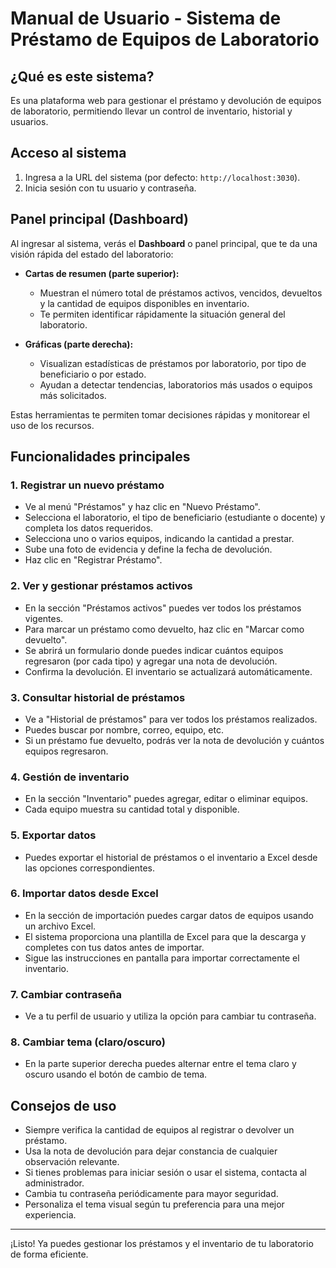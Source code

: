 # Manual de Usuario - Sistema de Préstamo de Equipos de Laboratorio

## ¿Qué es este sistema?
Es una plataforma web para gestionar el préstamo y devolución de equipos de laboratorio, permitiendo llevar un control de inventario, historial y usuarios.

## Acceso al sistema
1. Ingresa a la URL del sistema (por defecto: `http://localhost:3030`).
2. Inicia sesión con tu usuario y contraseña.


## Panel principal (Dashboard)

Al ingresar al sistema, verás el **Dashboard** o panel principal, que te da una visión rápida del estado del laboratorio:

- **Cartas de resumen (parte superior):**
  - Muestran el número total de préstamos activos, vencidos, devueltos y la cantidad de equipos disponibles en inventario.
  - Te permiten identificar rápidamente la situación general del laboratorio.

- **Gráficas (parte derecha):**
  - Visualizan estadísticas de préstamos por laboratorio, por tipo de beneficiario o por estado.
  - Ayudan a detectar tendencias, laboratorios más usados o equipos más solicitados.

Estas herramientas te permiten tomar decisiones rápidas y monitorear el uso de los recursos.

## Funcionalidades principales

### 1. Registrar un nuevo préstamo
- Ve al menú "Préstamos" y haz clic en "Nuevo Préstamo".
- Selecciona el laboratorio, el tipo de beneficiario (estudiante o docente) y completa los datos requeridos.
- Selecciona uno o varios equipos, indicando la cantidad a prestar.
- Sube una foto de evidencia y define la fecha de devolución.
- Haz clic en "Registrar Préstamo".

### 2. Ver y gestionar préstamos activos
- En la sección "Préstamos activos" puedes ver todos los préstamos vigentes.
- Para marcar un préstamo como devuelto, haz clic en "Marcar como devuelto".
- Se abrirá un formulario donde puedes indicar cuántos equipos regresaron (por cada tipo) y agregar una nota de devolución.
- Confirma la devolución. El inventario se actualizará automáticamente.

### 3. Consultar historial de préstamos
- Ve a "Historial de préstamos" para ver todos los préstamos realizados.
- Puedes buscar por nombre, correo, equipo, etc.
- Si un préstamo fue devuelto, podrás ver la nota de devolución y cuántos equipos regresaron.

### 4. Gestión de inventario
- En la sección "Inventario" puedes agregar, editar o eliminar equipos.
- Cada equipo muestra su cantidad total y disponible.



### 5. Exportar datos
- Puedes exportar el historial de préstamos o el inventario a Excel desde las opciones correspondientes.

### 6. Importar datos desde Excel
- En la sección de importación puedes cargar datos de equipos usando un archivo Excel.
- El sistema proporciona una plantilla de Excel para que la descarga y completes con tus datos antes de importar.
- Sigue las instrucciones en pantalla para importar correctamente el inventario.

### 7. Cambiar contraseña
- Ve a tu perfil de usuario y utiliza la opción para cambiar tu contraseña.

### 8. Cambiar tema (claro/oscuro)
- En la parte superior derecha puedes alternar entre el tema claro y oscuro usando el botón de cambio de tema.


## Consejos de uso
- Siempre verifica la cantidad de equipos al registrar o devolver un préstamo.
- Usa la nota de devolución para dejar constancia de cualquier observación relevante.
- Si tienes problemas para iniciar sesión o usar el sistema, contacta al administrador.
- Cambia tu contraseña periódicamente para mayor seguridad.
- Personaliza el tema visual según tu preferencia para una mejor experiencia.

---
¡Listo! Ya puedes gestionar los préstamos y el inventario de tu laboratorio de forma eficiente.

